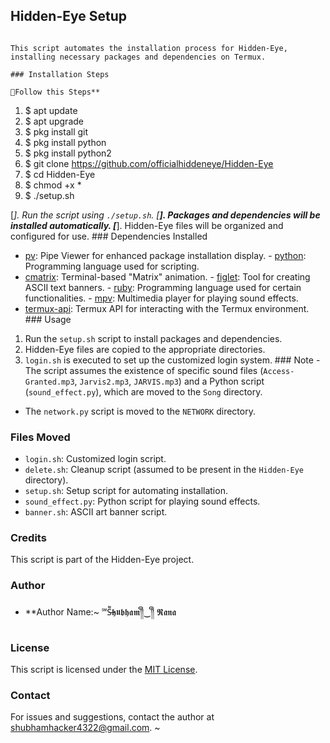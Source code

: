 ## Hidden-Eye Setup
                                                                                        This script automates the installation process for Hidden-Eye, installing necessary packages and dependencies on Termux.
                                                                                       ### Installation Steps
                                                                            📌Follow this Steps**

1. $ apt update
2. $ apt upgrade
3. $ pkg install git
4. $ pkg install python
5. $ pkg install python2
6. $ git clone https://github.com/officialhiddeneye/Hidden-Eye
7. $ cd Hidden-Eye
8. $ chmod +x *
9. $ ./setup.sh
     
[*].   Run the script using `./setup.sh`.
[**].  Packages and dependencies will be installed automatically.
[***]. Hidden-Eye files will be organized and configured for use.
                                                                                        ### Dependencies Installed
- [pv](https://www.ivarch.com/programs/pv.shtml): Pipe Viewer for enhanced package installation display.                                                                        - [python](https://www.python.org/): Programming language used for scripting.
- [cmatrix](https://github.com/abishekvashok/cmatrix): Terminal-based "Matrix" animation.                                                                                       - [figlet](http://www.figlet.org/): Tool for creating ASCII text banners.               - [ruby](https://www.ruby-lang.org/): Programming language used for certain functionalities.                                                                                    - [mpv](https://mpv.io/): Multimedia player for playing sound effects.
- [termux-api](https://wiki.termux.com/wiki/Termux:API): Termux API for interacting with the Termux environment.
                                                                                        ### Usage
1. Run the `setup.sh` script to install packages and dependencies.
2. Hidden-Eye files are copied to the appropriate directories.
3. `login.sh` is executed to set up the customized login system.
                                                                                        ### Note                                                                                - The script assumes the existence of specific sound files (`Access-Granted.mp3`, `Jarvis2.mp3`, `JARVIS.mp3`) and a Python script (`sound_effect.py`), which are moved to the `Song` directory.
- The `network.py` script is moved to the `NETWORK` directory.

### Files Moved
- `login.sh`: Customized login script.
- `delete.sh`: Cleanup script (assumed to be present in the `Hidden-Eye` directory).
- `setup.sh`: Setup script for automating installation.
- `sound_effect.py`: Python script for playing sound effects.
- `banner.sh`: ASCII art banner script.

### Credits
This script is part of the Hidden-Eye project.

### Author
- **Author Name:~ ℠S̶͌𝖍𝖚𝖇𝖍𝖆𝖒༎ຶ‿༎ຶ 𝕽𝖆𝖓𝖆

### License
This script is licensed under the [MIT License](LICENSE).

### Contact
For issues and suggestions, contact the author at shubhamhacker4322@gmail.com.
~

